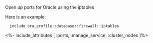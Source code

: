 Open up ports for Oracle using the iptables

Here is an example:

```puppet
  include ora_profile::database::firewall::iptables
```

<%- include_attributes [
  :ports,
  :manage_service,
  :cluster_nodes
]%>
